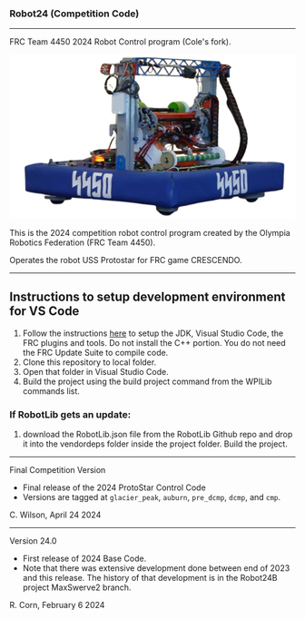 ### Robot24 (Competition Code)
----------------------------------------------------------------------------
FRC Team 4450 2024 Robot Control program (Cole's fork).

![The USS ProtoStar](resources/bot.png)

This is the 2024 competition robot control program created by the Olympia Robotics Federation (FRC Team 4450). 

Operates the robot USS Protostar for FRC game CRESCENDO.

----------------------------------------------------------------------------
## Instructions to setup development environment for VS Code
1) Follow the instructions [here](https://docs.wpilib.org/en/stable/docs/zero-to-robot/step-2/index.html) to setup the JDK, Visual Studio Code, the FRC plugins and tools. Do not install the C++ portion. You do not need the FRC Update Suite to compile code.
2) Clone this repository to local folder.
3) Open that folder in Visual Studio Code.
4) Build the project using the build project command from the WPILib commands list.

### If RobotLib gets an update:
1) download the RobotLib.json file from the RobotLib Github repo and drop it into the vendordeps folder inside the project folder. Build the project.
********************************************************
Final Competition Version
* Final release of the 2024 ProtoStar Control Code
* Versions are tagged at `glacier_peak`, `auburn`, `pre_dcmp`, `dcmp`, and `cmp`.

C. Wilson, April 24 2024
****************************************************************************************************************
Version 24.0

*   First release of 2024 Base Code.
*   Note that there was extensive development done between end of 2023 and this release. The history of
    that development is in the Robot24B project MaxSwerve2 branch.
 
R. Corn, February 6 2024
